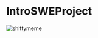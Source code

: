 
# IntroSWEProject


![shittymeme](https://user-images.githubusercontent.com/53248112/116184275-0ebe3480-a6e5-11eb-8f10-69464d40b3ef.jpg)
